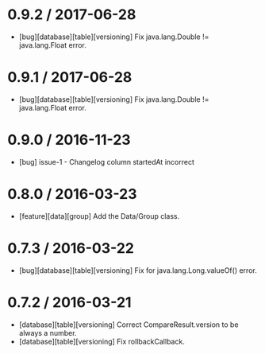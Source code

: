 
0.9.2 / 2017-06-28
==================

  * [bug][database][table][versioning] Fix java.lang.Double != java.lang.Float error.

0.9.1 / 2017-06-28
==================

  * [bug][database][table][versioning] Fix java.lang.Double != java.lang.Float error.

0.9.0 / 2016-11-23
==================

 * [bug] issue-1 - Changelog column startedAt incorrect

0.8.0 / 2016-03-23
==================

 * [feature][data][group] Add the Data/Group class.

0.7.3 / 2016-03-22
==================

 * [bug][database][table][versioning] Fix for java.lang.Long.valueOf() error.

0.7.2 / 2016-03-21
==================

 * [database][table][versioning] Correct CompareResult.version to be always a number.
 * [database][table][versioning] Fix rollbackCallback.

